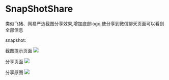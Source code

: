 # SnapShotShare
类似飞猪、网易严选截图分享效果,增加底部logo,使分享到微信聊天页面可以看到全部信息

snapshot:

截图提示页面
![](http://7qndg9.com1.z0.glb.clouddn.com/screen_shot_2.png)

分享页面
![](http://7qndg9.com1.z0.glb.clouddn.com/screen_shot_4.png)

分享原图
![](http://7qndg9.com1.z0.glb.clouddn.com/screen_shot_3.png)
